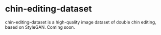 # chin-editing-dataset
chin-editing-dataset is a high-quality image dataset of double chin editing, based on StyleGAN.
Coming soon.
